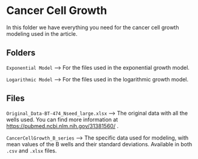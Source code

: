 # Cancer Cell Growth

In this folder we have everything you need for the cancer cell growth modeling used in the article.


## Folders

`Exponential Model` --> For the files used in the exponential growth model.

`Logarithmic Model` --> For the files used in the logarithmic growth model.

## Files

`Original_Data-BT-474_Nseed_large.xlsx` --> The original data with all the wells used. You can find more information at https://pubmed.ncbi.nlm.nih.gov/31381560/ .

`CancerCellGrowth_B_series` --> The specific data used for modeling, with mean values of the B wells and their standard deviations. Available in both `.csv` and `.xlsx` files.
